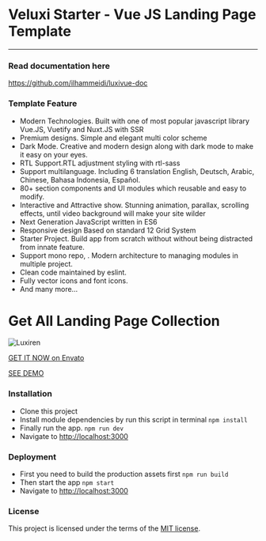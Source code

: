 # Veluxi Starter - Vue JS Landing Page Template
----------

### Read documentation here
https://github.com/ilhammeidi/luxivue-doc

### Template Feature
- Modern Technologies. Built with one of most popular javascript library Vue.JS, Vuetify and Nuxt.JS with SSR
- Premium designs. Simple and elegant multi color scheme
- Dark Mode. Creative and modern design along with dark mode to make it easy on your eyes.
- RTL Support.RTL adjustment styling with rtl-sass
- Support multilanguage. Including 6 translation English, Deutsch, Arabic, Chinese, Bahasa Indonesia, Español.
- 80+ section components and UI modules which reusable and easy to modify.
- Interactive and Attractive show. Stunning animation, parallax, scrolling effects, until video background will make your site wilder
- Next Generation JavaScript written in ES6
- Responsive design Based on standard 12 Grid System
- Starter Project. Build app from scratch without without being distracted from innate feature.
- Support mono repo, . Modern architecture to managing modules in multiple project.
- Clean code maintained by eslint.
- Fully vector icons and font icons.
- And many more…

# Get All Landing Page Collection
![Luxiren](https://firebasestorage.googleapis.com/v0/b/enlite-3a841.appspot.com/o/images%2Fbanner.jpg?alt=media&token=91dc834d-9c7c-44d1-8b64-f4e4af0d0bfe)

[GET IT NOW on Envato](https://themeforest.net/user/ilhammeidi/portfolio)

[SEE DEMO](http://veluxi.ux-maestro.com/en)

### Installation

 - Clone this project
 - Install module dependencies by run this script in terminal
    `npm install`
 - Finally run the app.
	 `npm run dev`
 - Navigate to  [http://localhost:3000](http://localhost:8000)

### Deployment

 - First you need to build the production assets first
    `npm run build`
 - Then start the app
    `npm start`
 - Navigate to  [http://localhost:3000](http://localhost:8000)

### License
This project is licensed under the terms of the [MIT license](https://github.com/ilhammeidi/boss-lite/blob/master/LICENSE.txt).